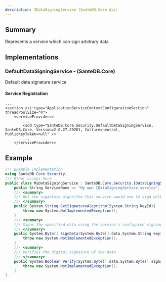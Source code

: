 ```yaml
---
description: IDataSigningService (SanteDB.Core.Api)
---
```


## Summary
Represents a service which can sign arbitrary data

## Implementations


### DefaultDataSigningService - (SanteDB.Core)
Default data signature service

#### Service Registration
```markup
...
<section xsi:type="ApplicationServiceContextConfigurationSection" threadPoolSize="4">
	<serviceProviders>
		...
		<add type="SanteDB.Core.Security.DefaultDataSigningService, SanteDB.Core, Version=2.0.27.29201, Culture=neutral, PublicKeyToken=null" />
		...
	</serviceProviders>
```
## Example
```csharp
/// Example Implementation
using SanteDB.Core.Security;
/// Other usings here
public class MyDataSigningService : SanteDB.Core.Security.IDataSigningService { 
	public String ServiceName => "My own IDataSigningService service";
	/// <summary>
	/// Get the siganture algorithm this service would use to sign w/the specified key
	/// </summary>
	public System.String GetSignatureAlgorithm(System.String keyId){
		throw new System.NotImplementedException();
	}
	/// <summary>
	/// Signs the specified data using the service's configured signing key
	/// </summary>
	public System.Byte[] SignData(System.Byte[] data,System.String keyId){
		throw new System.NotImplementedException();
	}
	/// <summary>
	/// Verifies the digital signature of the data
	/// </summary>
	public System.Boolean Verify(System.Byte[] data,System.Byte[] signature,System.String keyId){
		throw new System.NotImplementedException();
	}
}
```
